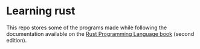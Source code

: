 # Learning rust

This repo stores some of the programs made while following the documentation available on the [Rust Programming Language book](https://doc.rust-lang.org/book/second-edition/ch01-00-introduction.html) (second edition).
